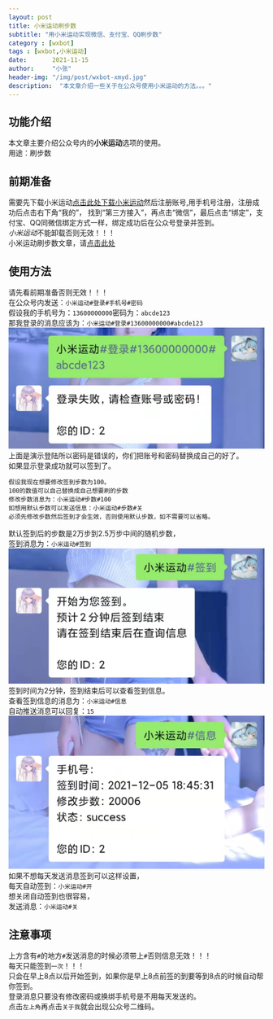 ```yaml
---
layout: post
title: 小米运动刷步数
subtitle: "用小米运动实现微信、支付宝、QQ刷步数"
category : [wxbot]
tags : [wxbot,小米运动]
date:       2021-11-15
author:     "小张"
header-img: "/img/post/wxbot-xmyd.jpg"
description:  "本文章介绍一些关于在公众号使用小米运动的方法。。。"
---
```


## 功能介绍
本文章主要介绍公众号内的**小米运动**选项的使用。  
用途：刷步数  
  
## 前期准备
需要先下载小米运动[点击此处下载小米运动](https://app.xiaomi.com/details?id=com.xiaomi.hm.health)然后注册账号,用手机号注册，注册成功后点击右下角“我的”， 找到“第三方接入”，再点击“微信”，最后点击“绑定”，支付宝、QQ同微信绑定方式一样，绑定成功后在公众号登录并签到。  
*小米运动*不能卸载否则无效！！！  
小米运动刷步数文章，请[点击此处](https://mp.weixin.qq.com/s/_hcqKUTpDvQA9Ed3g08ufg)
  
## 使用方法
请先看前期准备否则无效！！！  
在公众号内发送：`小米运动#登录#手机号#密码`  
假设我的手机号为：`13600000000`密码为：`abcde123`  
那我登录的消息应该为：`小米运动#登录#13600000000#abcde123`  
![login](/img/post/wxbot_xmyd_login.jpg)
上面是演示登陆所以密码是错误的，你们把账号和密码替换成自己的好了。  
如果显示登录成功就可以签到了。  
```txt
假设我现在想要修改签到步数为100。  
100的数值可以自己替换成自己想要刷的步数  
修改步数消息为：小米运动#步数#100  
如想用默认步数可以发送信息：小米运动#步数#关  
必须先修改步数然后签到才会生效，否则使用默认步数，如不需要可以省略。
```
默认签到后的步数是2万步到2.5万步中间的随机步数，  
签到消息为：`小米运动#签到`  
![login](/img/post/wxbot_xmyd_qd.jpg)
签到时间为2分钟，签到结束后可以查看签到信息。  
查看签到信息的消息为：`小米运动#信息`  
自动推送消息可以回复：`15`  
![login](/img/post/wxbot_xmyd_xx.jpg)
如果不想每天发送消息签到可以这样设置，  
每天自动签到：`小米运动#开`  
想关闭自动签到也很容易，  
发送消息：`小米运动#关`  
  
## 注意事项
上方含有`#`的地方`#`发送消息的时候必须带上`#`否则信息无效！！！  
每天只能签到`一次`！！！  
只会在早上8点以后开始签到，如果你是早上8点前签的到要等到8点的时候自动帮你签到。  
登录消息只要没有修改密码或换绑手机号是不用每天发送的。  
点击`左上角`再点击`关于我`就会出现公众号二维码。